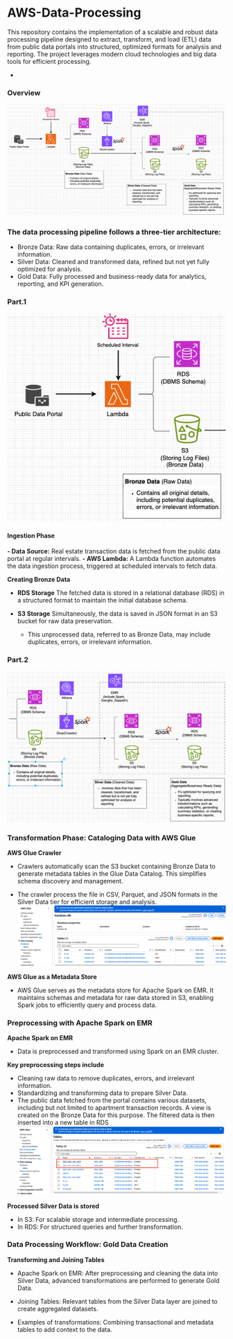 # AWS-Data-Processing
This repository contains the implementation of a scalable and robust data processing pipeline designed to extract, transform, and load (ETL) data from public data portals into structured, optimized formats for analysis and reporting. The project leverages modern cloud technologies and big data tools for efficient processing.

- 


### Overview

![](images/overview.png)
### The data processing pipeline follows a three-tier architecture:
- Bronze Data: Raw data containing duplicates, errors, or irrelevant information.
- Silver Data: Cleaned and transformed data, refined but not yet fully optimized for analysis.
- Gold Data: Fully processed and business-ready data for analytics, reporting, and KPI generation.

### Part.1

![](images/part1.png)

#### Ingestion Phase

**- Data Source:** Real estate transaction data is fetched from the public data portal at regular intervals.
**- AWS Lambda:** A Lambda function automates the data ingestion process, triggered at scheduled intervals to fetch data.

**Creating Bronze Data**

- **RDS Storage** The fetched data is stored in a relational database (RDS) in a structured format to maintain the initial database schema.

- **S3 Storage** Simultaneously, the data is saved in JSON format in an S3 bucket for raw data preservation.
    - This unprocessed data, referred to as Bronze Data, may include duplicates, errors, or irrelevant information.

### Part.2

![](images/part2.png)
### Transformation Phase: Cataloging Data with AWS Glue

**AWS Glue Crawler**
- Crawlers automatically scan the S3 bucket containing Bronze Data to generate metadata tables in the Glue Data Catalog. This simplifies schema discovery and management.

- The crawler process the file in CSV, Parquet, and JSON formats in the Silver Data tier for efficient storage and analysis.
![](images/athena.png)

**AWS Glue as a Metadata Store**
- AWS Glue serves as the metadata store for Apache Spark on EMR. It maintains schemas and metadata for raw data stored in S3, enabling Spark jobs to efficiently query and process data.


### Preprocessing with Apache Spark on EMR

**Apache Spark on EMR**
 - Data is preprocessed and transformed using Spark on an EMR cluster.

**Key preprocessing steps include**
- Cleaning raw data to remove duplicates, errors, and irrelevant information.
- Standardizing and transforming data to prepare Silver Data.
- The public data fetched from the portal contains various datasets, including but not limited to apartment transaction records. A view is created on the Bronze Data for this purpose. The filtered data is then inserted into a new table in RDS
![](images/silver_data_creation.png)

**Processed Silver Data is stored**
- In S3: For scalable storage and intermediate processing.
- In RDS: For structured queries and further transformation.

### Data Processing Workflow: Gold Data Creation
**Transforming and Joining Tables**

- Apache Spark on EMR: After preprocessing and cleaning the data into Silver Data, advanced transformations are performed to generate Gold Data.

- Joining Tables: Relevant tables from the Silver Data layer are joined to create aggregated datasets.

- Examples of transformations:
Combining transactional and metadata tables to add context to the data.


